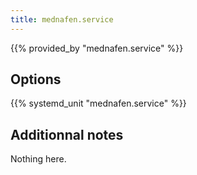 ```yaml
---
title: mednafen.service
---
```


{{% provided_by "mednafen.service" %}}

## Options

{{% systemd_unit "mednafen.service" %}}

## Additionnal notes

Nothing here.